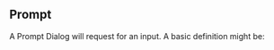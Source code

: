 ##  Prompt

A Prompt Dialog will request for an input. A basic definition might be: 
<snippet id='prompt-dialog-code'/>